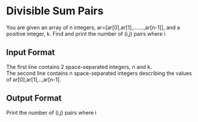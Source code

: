 <h1>Divisible Sum Pairs</h1>
You are given an array of n integers, ar=[ar[0],ar[1],.......,ar[n-1]], and a positive integer, k. Find and print the number of (i,j) pairs
where i<j and ar[i] + ar[j] is divisible by k.
For example, ar=[1,2,3,4,5,6] and k=5. Our three pairs meeting the criteria are [1,4],[2,3] and [4,6].

<hr>
<h2>Input Format</h2>
The first line contains 2 space-separated integers, n and k.<br>
The second line contains n space-separated integers describing the values of ar[0],ar[1],..,ar[n-1].

<h2>Output Format</h2>
Print the number of (i,j) pairs where i<j and ar[i] + ar[j] is evenly divisible by k.
